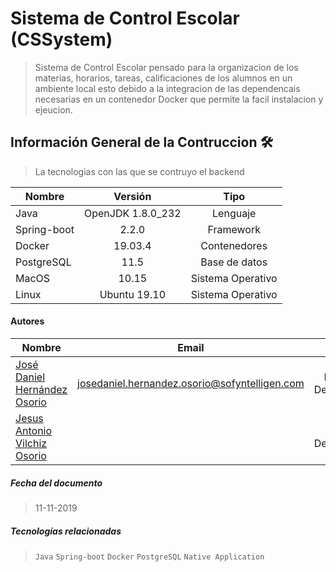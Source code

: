 
# Sistema de Control Escolar (CSSystem)
> Sistema de Control Escolar pensado para la organizacion de los materias, horarios, tareas, calificaciones de los alumnos en un ambiente local esto debido a la integracion de las dependencais necesarias en un contenedor Docker que permite la facil instalacion y ejeucion.

## Información General de la Contruccion 🛠️
> La tecnologias con las que se contruyo el backend

| Nombre        | Versión       | Tipo  |
| ------------- |:-------------:| :-----:|
| Java | OpenJDK 1.8.0_232 | Lenguaje |
| Spring-boot | 2.2.0 | Framework |
| Docker | 19.03.4 | Contenedores |
| PostgreSQL | 11.5 | Base de datos  |
| MacOS | 10.15 | Sistema Operativo |
| Linux | Ubuntu 19.10 | Sistema Operativo |

#### Autores

| Nombre        | Email       | Rol  |
| ------------- |:-------------:| :-----:|
| [José Daniel Hernández Osorio]()| josedaniel.hernandez.osorio@sofyntelligen.com | FullStack Development |
| [Jesus Antonio Vilchiz Osorio]()| | Backend Development |


##### Fecha del documento
> 11-11-2019


##### Tecnologías relacionadas
>  `Java` `Spring-boot` `Docker` `PostgreSQL` `Native Application`

